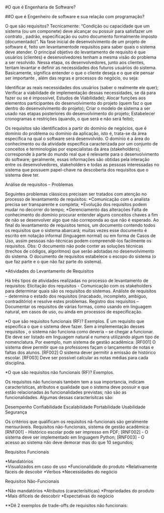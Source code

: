 #O que é Engenharia de Software?

##O que é Engenheiro de software e sua relação com programação?

O que são requisitos?
  Tecnicamente:
  “Condição ou capacidade que um sistema (ou um componete) deve alcançar ou possuir para satisfazer um contrato , padrão, especificação ou outro documento formalmente imposto (documentado)”.
  Na fase inicial de desenvolvimento de um projeto de software é, feito um levantamentode requisitos para saber quais o sistema deve atender. O principal objetivo do levantamento de requisito é que usuários (clientes) e desenvolvedores tenham a mesma visão do problema a ser resolvido. Nessa etapa, os desenvolvedores, junto aos clientes, tentam levantar e definir as necessidades dos futuros usuários do sistema. Basicamente, significa entender o que o cliente deseja e o que ele pensar ser importante , além das regras e processos do negócio, ou seja:

Identificar as reais necessidades dos usuários (saber o realmente ele quer);
Verificar a viabilidade  de implementação dessas necessidades, se dá para fazer ou se é impossível, Estudos de Viabilidade);
Alocar funções aos elementos  participantes do desenvolvimento do projeto (quem faz o que dentro do desenvolvimento do projeto);
Criar o modelo de sistema a ser usado nas etapas posteriores  do desenvolvimento do projeto;
Estabelecer cronogramas e restrições (quando, o que será e não será feito);

Os requisitos são identificados a partir do domínio de negócios, que é domínio do problema ou domínio da aplicação, isto é, trata-se da área específica na qual o software será  desenvolvido. O domínio é a área do conhecimento ou da atividade  específica caracterizada por um conjunto de conceitos e terminologias  por especialistas da área (stakeholders); corresponde à parte do mundo real  que é relevante para o desenvolvimento do software; geralmente, essas informações são obtidas pela interação entre os desenvolvedores, stakeholders e todas as pessoas interessadas no sistema que possuem papel-chave na descoberta dos requisitos que o sistema deve ter.

Análise de requisitos – Problemas

Seguintes problemas clássicos  precisam ser tratados com atenção no processo de levantamento de requisitos:
*Comunicação com o analista precisa ser transparente e completa;
*Evolução dos requisitos podem mudar no decorrer do tempo;
*Gerenciamento das alterações
  Falta de conhecimento do domínio procurar entender alguns conceitos chaves a fim de não se desenvolver algo que não correponda ao que não é esperado.
Ao final do levantamento de requisitos temos, um documento contendo todos os requisitos que o sistema abarcará; muitas vezes esse documento é escrito em notação informal (linguagem normal) ou em forma de Casos de Uso, assim pessoas não-técnicas podem compreendê-los facilmente os requisitos.
Obs: O documento não pode conter as soluções técnicas (trechos de códigos, algoritmos) que serão adotadas no desenvolvimento do sistema. O documento de requisitos estabelece o escopo do sistema (o que faz parte e o que não faz parte do sistema).

*Atividades do Levantamento de Requisitos

Há três tipos de atividades realizadas no processo de levantamento de requisitos:
Elicitação dos requisitos - Comunicação com os stakeholders para determinar quais são os requisitos do sistemas.
Análiste de requisitos – determina o estado dos requisitos (inacabado, incompleto, ambíguo, contraditório) e resolve estes problemas.
Registro dos requisitos – Documentar os requisitos de várias formas, como usando em linguagem natural, em casos de uso, ou ainda em processos de especificação. 

*O que são requisitos funcionais (RF)? Exemplos.
 É um requisito que especifica o que o sistema deve fazer. Sem a implementação desses requisitos , o sistema não funciona como deveria – se chegar a funcionar. Ele deve ser listado em linguagem natural e numera utilizando algum tipo de nomenclatura.
  Por exemplo, num sistema de gestão acadêmica:
  [RF001] O sistema deve permitir que oa professores façam o lançamento de notas e faltas  dos alunos.
  [RF002] O sistema dever permitir a emissão de histórico escolar. 
  [RF003] Deve ser possível calcular as notas médias para cada disciplina.

*O que são requisitos não funcionais (RF)? Exemplos.
  
  Os requisitos não funcionais também tem a sua importancia, indicam características, atributos e qualidade  que o sistema deve possuir e que estão relacionadas às funcionalidades previstas; não são as funcionalidades. Algumas dessas caracterísitcas são:
  
Desempenho
Confiabilidade
Escalabilidade
Portabilidade
Usabilidade
Segurança

Os critérios que qualificam os requisitos nã-funcionais são geralmente mensuráveis. Requisitos não-funcionais, sistema de gestão acadêmica:
  [RNF001] - Histórico escolar pode ser impresso em PDF;
  [RNF002] - O sistema deve ser implementado em linguagem Python;
  [RNF003] - O acesso ao sistema não deve demorar mas do que 10 segundos;	

 Requisitos Funcionais  
 
  *Mandatórios					
  *Visualizados em caso de uso
  *Funcionalidade do produto
  *Relativamente fáceis de descobir
  *Verbos
  *Necessidades do negócio

Requisitos Não-Funcionais
  
 *Não mandatórios
 *Atributos (caracterísiticas)
 *Propriedades  do produto
 *Mais difíceis de descobrir
 *Expectativas do negócio

**Dê 2 exemplos de trade-offs de requisitos não funcionais:


